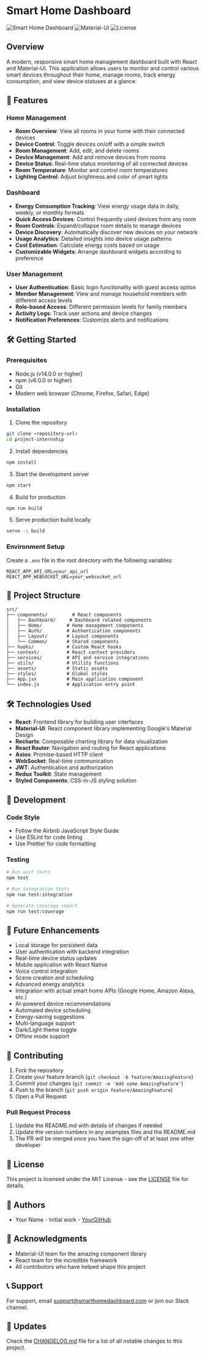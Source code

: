 # Smart Home Dashboard

![Smart Home Dashboard](https://img.shields.io/badge/React-18.2.0-blue)
![Material-UI](https://img.shields.io/badge/Material--UI-5.14.0-green)
![License](https://img.shields.io/badge/License-MIT-yellow)

## Overview
A modern, responsive smart home management dashboard built with React and Material-UI. This application allows users to monitor and control various smart devices throughout their home, manage rooms, track energy consumption, and view device statuses at a glance.

## 🚀 Features

### Home Management
- **Room Overview**: View all rooms in your home with their connected devices
- **Device Control**: Toggle devices on/off with a simple switch
- **Room Management**: Add, edit, and delete rooms
- **Device Management**: Add and remove devices from rooms
- **Device Status**: Real-time status monitoring of all connected devices
- **Room Temperature**: Monitor and control room temperatures
- **Lighting Control**: Adjust brightness and color of smart lights

### Dashboard
- **Energy Consumption Tracking**: View energy usage data in daily, weekly, or monthly formats
- **Quick Access Devices**: Control frequently used devices from any room
- **Room Controls**: Expand/collapse room details to manage devices
- **Device Discovery**: Automatically discover new devices on your network
- **Usage Analytics**: Detailed insights into device usage patterns
- **Cost Estimation**: Calculate energy costs based on usage
- **Customizable Widgets**: Arrange dashboard widgets according to preference

### User Management
- **User Authentication**: Basic login functionality with guest access option
- **Member Management**: View and manage household members with different access levels
- **Role-based Access**: Different permission levels for family members
- **Activity Logs**: Track user actions and device changes
- **Notification Preferences**: Customize alerts and notifications

## 🛠️ Getting Started

### Prerequisites
- Node.js (v14.0.0 or higher)
- npm (v6.0.0 or higher)
- Git
- Modern web browser (Chrome, Firefox, Safari, Edge)

### Installation

1. Clone the repository
```bash
git clone <repository-url>
cd project-internship
```

2. Install dependencies
```bash
npm install
```

3. Start the development server
```bash
npm start
```

4. Build for production
```bash
npm run build
```

5. Serve production build locally
```bash
serve -s build
```

### Environment Setup
Create a `.env` file in the root directory with the following variables:
```env
REACT_APP_API_URL=your_api_url
REACT_APP_WEBSOCKET_URL=your_websocket_url
```

## 📁 Project Structure

```
src/
├── components/         # React components
│   ├── Dashboard/     # Dashboard related components
│   ├── Home/         # Home management components
│   ├── Auth/         # Authentication components
│   ├── Layout/       # Layout components
│   └── Common/       # Shared components
├── hooks/            # Custom React hooks
├── context/          # React context providers
├── services/         # API and service integrations
├── utils/            # Utility functions
├── assets/           # Static assets
├── styles/           # Global styles
├── App.jsx           # Main application component
└── index.js          # Application entry point
```

## 🛠️ Technologies Used

- **React**: Frontend library for building user interfaces
- **Material-UI**: React component library implementing Google's Material Design
- **Recharts**: Composable charting library for data visualization
- **React Router**: Navigation and routing for React applications
- **Axios**: Promise-based HTTP client
- **WebSocket**: Real-time communication
- **JWT**: Authentication and authorization
- **Redux Toolkit**: State management
- **Styled Components**: CSS-in-JS styling solution

## 🔧 Development

### Code Style
- Follow the Airbnb JavaScript Style Guide
- Use ESLint for code linting
- Use Prettier for code formatting

### Testing
```bash
# Run unit tests
npm test

# Run integration tests
npm run test:integration

# Generate coverage report
npm run test:coverage
```

## 🚀 Future Enhancements

- Local storage for persistent data
- User authentication with backend integration
- Real-time device status updates
- Mobile application with React Native
- Voice control integration
- Scene creation and scheduling
- Advanced energy analytics
- Integration with actual smart home APIs (Google Home, Amazon Alexa, etc.)
- AI-powered device recommendations
- Automated device scheduling
- Energy-saving suggestions
- Multi-language support
- Dark/Light theme toggle
- Offline mode support

## 🤝 Contributing

1. Fork the repository
2. Create your feature branch (`git checkout -b feature/AmazingFeature`)
3. Commit your changes (`git commit -m 'Add some AmazingFeature'`)
4. Push to the branch (`git push origin feature/AmazingFeature`)
5. Open a Pull Request

### Pull Request Process
1. Update the README.md with details of changes if needed
2. Update the version numbers in any examples files and the README.md
3. The PR will be merged once you have the sign-off of at least one other developer

## 📝 License

This project is licensed under the MIT License - see the [LICENSE](LICENSE) file for details.

## 👥 Authors

- Your Name - Initial work - [YourGitHub](https://github.com/yourusername)

## 🙏 Acknowledgments

- Material-UI team for the amazing component library
- React team for the incredible framework
- All contributors who have helped shape this project

## 📞 Support

For support, email support@smarthomedashboard.com or join our Slack channel.

## 🔄 Updates

Check the [CHANGELOG.md](CHANGELOG.md) file for a list of all notable changes to this project.
